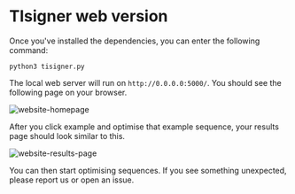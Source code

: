 # TIsigner web version
Once you've installed the dependencies, you can enter the following command:

```python3 tisigner.py```

The local web server will run on ```http://0.0.0.0:5000/```. You should see the following page on your browser.

![website-homepage](https://i.imgur.com/jbb9Lqa.png)



After you click example and optimise that example sequence, your results page should look similar to this.

![website-results-page](https://i.imgur.com/TLacMpW.png)

You can then start optimising sequences. If you see something unexpected, please report us or open an issue.
